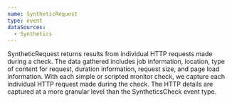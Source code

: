 ```yaml
---
name: SyntheticRequest
type: event
dataSources:
  - Synthetics
---
```


SyntheticRequest returns results from individual HTTP requests made during a check. The data gathered includes job information, location, type of content for request, duration information, request size, and page load information. With each simple or scripted monitor check, we capture each individual HTTP request made during the check. The HTTP details are captured at a more granular level than the SyntheticsCheck event type.
